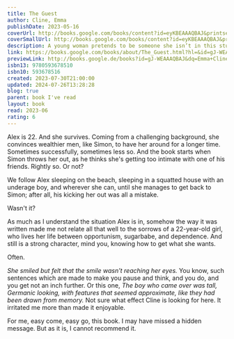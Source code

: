 ```yaml
---  
title: The Guest  
author: Cline, Emma  
publishDate: 2023-05-16  
coverUrl: http://books.google.com/books/content?id=eyKBEAAAQBAJ&printsec=frontcover&img=1&zoom=1&edge=curl&source=gbs_api  
coverSmallUrl: http://books.google.com/books/content?id=eyKBEAAAQBAJ&printsec=frontcover&img=1&zoom=5&edge=curl&source=gbs_api  
description: A young woman pretends to be someone she isn’t in this stunning novel by the New York Times bestselling author of The Girls. “Alex drained her wineglass, then her water glass. The ocean looked calm, a black darker than the sky. A ripple of anxiety made her palms go damp. It seemed suddenly very tenuous to believe that anything would stay hidden, that she could successfully pass from one world to another.” Summer is coming to a close on the East End of Long Island, and Alex is no longer welcome. A misstep at a dinner party, and the older man she’s been staying with dismisses her with a ride to the train station and a ticket back to the city. With few resources and a waterlogged phone, but gifted with an ability to navigate the desires of others, Alex stays on Long Island and drifts like a ghost through the hedged lanes, gated driveways, and sun-blasted dunes of a rarefied world that is, at first, closed to her. Propelled by desperation and a mutable sense of morality, she spends the week leading up to Labor Day moving from one place to the next, a cipher leaving destruction in her wake. Taut, propulsive, and impossible to look away from, Emma Cline’s The Guest is a spellbinding literary achievement.  
link: https://books.google.com/books/about/The_Guest.html?hl=&id=gJ-WEAAAQBAJ  
previewLink: http://books.google.de/books?id=gJ-WEAAAQBAJ&dq=Emma+Cline,+The+Guest&hl=&as_pt=BOOKS&cd=1&source=gbs_api  
isbn13: 9780593678510  
isbn10: 593678516  
created: 2023-07-30T21:00:00  
updated: 2024-07-26T13:28:28  
blog: true  
parent: book I've read  
layout: book  
read: 2023-06  
rating: 6  
---  
```

  
Alex is 22. And she survives. Coming from a challenging background, she convinces wealthier men, like Simon, to have her around for a longer time. Sometimes successfully, sometimes less so. And the book starts when Simon throws her out, as he thinks she's getting too intimate with one of his friends. Rightly so. Or not?  
  
We follow Alex sleeping on the beach, sleeping in a squatted house with an underage boy, and wherever she can, until she manages to get back to Simon; after all, his kicking her out was all a mistake.  
  
Wasn't it?  
  
As much as I understand the situation Alex is in, somehow the way it was written made me not relate all that well to the sorrows of a 22-year-old girl, who lives her life between opportunism, sugarbabe, and dependence. And still is a strong character, mind you, knowing how to get what she wants.  
  
Often.  
  
_She smiled but felt that the smile wasn’t reaching her eyes._ You know, such sentences which are made to make you pause and think, and you do, and you get not an inch further. Or this one, _The boy who came over was tall, Germanic looking, with features that seemed approximate, like they had been drawn from memory._ Not sure what effect Cline is looking for here. It irritated me more than made it enjoyable.  
  
For me, easy come, easy go, this book. I may have missed a hidden message. But as it is, I cannot recommend it.  
